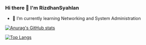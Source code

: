 ### Hi there 👋 I'm RizdhanSyahlan

<!--
**rizdhansyahlan/rizdhansyahlan** is a ✨ _special_ ✨ repository because its `README.md` (this file) appears on your GitHub profile.

Here are some ideas to get you started:

- 🔭 I’m currently working on ...
- 🌱 I’m currently learning ...
- 👯 I’m looking to collaborate on ...
- 🤔 I’m looking for help with ...
- 💬 Ask me about ...
- 📫 How to reach me: ...
- 😄 Pronouns: ...
- ⚡ Fun fact: ...
-->
- 🌱 I’m currently learning Networking and System Administration

[![Anurag's GitHub stats](https://github-readme-stats.vercel.app/api?username=rizdhansyahlan&show_icons=true&theme=dark)](https://github.com/anuraghazra/github-readme-stats)

[![Top Langs](https://github-readme-stats.vercel.app/api/top-langs/?username=rizdhansyahlan)](https://github.com/anuraghazra/github-readme-stats)
